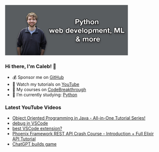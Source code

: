 <img src="github-cover-photo-my-face.jpg" width="400px" />

### Hi there, I'm Caleb! 🍛

- 💰 Sponsor me on [GitHub](https://github.com/sponsors/CalebCurry)
- 🎥 Watch my tutorials on [YouTube](https://www.youtube.com/calebthevideomaker2)
- 📗 My courses on [CodeBreakthrough](https://www.codebreakthrough.com)
- 🤔 I’m currently studying: [Python](https://www.youtube.com/watch?v=s3IvdkCq2_c&t=4254s)

### Latest YouTube Videos
<!-- YOUTUBE:START -->
- [Object Oriented Programming in Java - All-in-One Tutorial Series!](https://www.youtube.com/watch?v=Af3s3KsxStY)
- [debug in VSCode](https://www.youtube.com/watch?v=P6CZbaEQbiQ)
- [best VSCode extension?](https://www.youtube.com/watch?v=zbWwgkzB5KA)
- [Phoenix Framework REST API Crash Course - Introduction + Full Elixir API Tutorial](https://www.youtube.com/watch?v=9xaN44PNxps)
- [ChatGPT builds game](https://www.youtube.com/watch?v=0qF_jmCCI9g)
<!-- YOUTUBE:END -->
